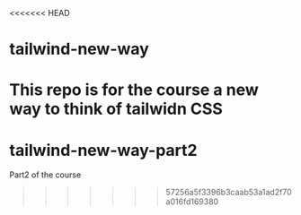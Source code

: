 <<<<<<< HEAD
# tailwind-new-way
This repo is for the course a new way to think of tailwidn CSS
=======
# tailwind-new-way-part2
Part2 of the course
>>>>>>> 57256a5f3396b3caab53a1ad2f70a016fd169380
